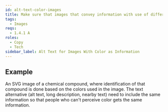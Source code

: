 ```yaml
---
id: alt-text-color-images
title: Make sure that images that convey information with use of different colors includes that information in the text alternative
tags:
  - Images
reqs:
  - 1.4.1 A
roles:
  - Copy
  - Tech
sidebar_label: Alt Text for Images With Color as Information
---
```


## Example

An SVG image of a chemical compound, where identification of that compound is done based on the colors used in the image. The text alternative (alt text, long description, nearby text) need to include the same information so that people who can't perceive color gets the same information.
